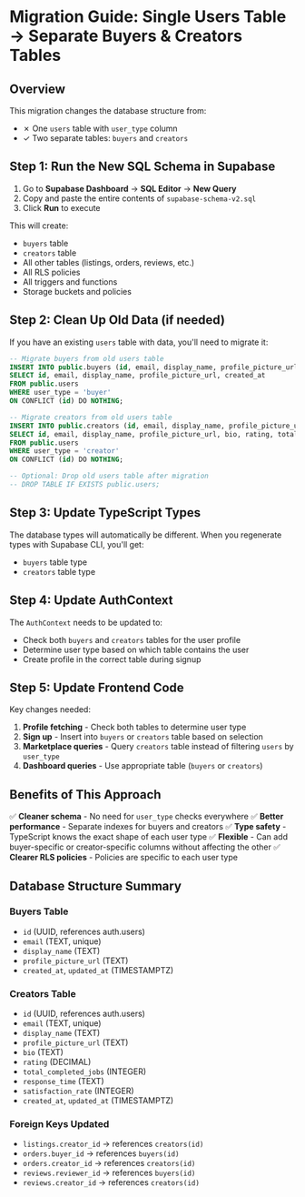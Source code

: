 # Migration Guide: Single Users Table → Separate Buyers & Creators Tables

## Overview
This migration changes the database structure from:
- ✗ One `users` table with `user_type` column
- ✓ Two separate tables: `buyers` and `creators`

## Step 1: Run the New SQL Schema in Supabase

1. Go to **Supabase Dashboard** → **SQL Editor** → **New Query**
2. Copy and paste the entire contents of `supabase-schema-v2.sql`
3. Click **Run** to execute

This will create:
- `buyers` table
- `creators` table
- All other tables (listings, orders, reviews, etc.)
- All RLS policies
- All triggers and functions
- Storage buckets and policies

## Step 2: Clean Up Old Data (if needed)

If you have an existing `users` table with data, you'll need to migrate it:

```sql
-- Migrate buyers from old users table
INSERT INTO public.buyers (id, email, display_name, profile_picture_url, created_at)
SELECT id, email, display_name, profile_picture_url, created_at
FROM public.users
WHERE user_type = 'buyer'
ON CONFLICT (id) DO NOTHING;

-- Migrate creators from old users table
INSERT INTO public.creators (id, email, display_name, profile_picture_url, bio, rating, total_completed_jobs, response_time, satisfaction_rate, created_at)
SELECT id, email, display_name, profile_picture_url, bio, rating, total_completed_jobs, response_time, satisfaction_rate, created_at
FROM public.users
WHERE user_type = 'creator'
ON CONFLICT (id) DO NOTHING;

-- Optional: Drop old users table after migration
-- DROP TABLE IF EXISTS public.users;
```

## Step 3: Update TypeScript Types

The database types will automatically be different. When you regenerate types with Supabase CLI, you'll get:
- `buyers` table type
- `creators` table type

## Step 4: Update AuthContext

The `AuthContext` needs to be updated to:
- Check both `buyers` and `creators` tables for the user profile
- Determine user type based on which table contains the user
- Create profile in the correct table during signup

## Step 5: Update Frontend Code

Key changes needed:
1. **Profile fetching** - Check both tables to determine user type
2. **Sign up** - Insert into `buyers` or `creators` table based on selection
3. **Marketplace queries** - Query `creators` table instead of filtering `users` by `user_type`
4. **Dashboard queries** - Use appropriate table (`buyers` or `creators`)

## Benefits of This Approach

✅ **Cleaner schema** - No need for `user_type` checks everywhere
✅ **Better performance** - Separate indexes for buyers and creators
✅ **Type safety** - TypeScript knows the exact shape of each user type
✅ **Flexible** - Can add buyer-specific or creator-specific columns without affecting the other
✅ **Clearer RLS policies** - Policies are specific to each user type

## Database Structure Summary

### Buyers Table
- `id` (UUID, references auth.users)
- `email` (TEXT, unique)
- `display_name` (TEXT)
- `profile_picture_url` (TEXT)
- `created_at`, `updated_at` (TIMESTAMPTZ)

### Creators Table
- `id` (UUID, references auth.users)
- `email` (TEXT, unique)
- `display_name` (TEXT)
- `profile_picture_url` (TEXT)
- `bio` (TEXT)
- `rating` (DECIMAL)
- `total_completed_jobs` (INTEGER)
- `response_time` (TEXT)
- `satisfaction_rate` (INTEGER)
- `created_at`, `updated_at` (TIMESTAMPTZ)

### Foreign Keys Updated
- `listings.creator_id` → references `creators(id)`
- `orders.buyer_id` → references `buyers(id)`
- `orders.creator_id` → references `creators(id)`
- `reviews.reviewer_id` → references `buyers(id)`
- `reviews.creator_id` → references `creators(id)`

